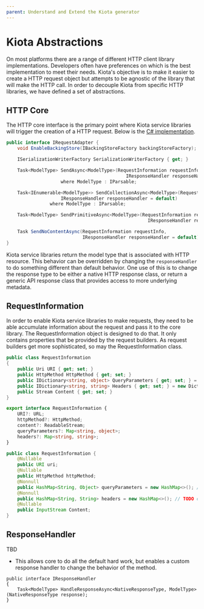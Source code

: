 ```yaml
---
parent: Understand and Extend the Kiota generator
---
```


# Kiota Abstractions

On most platforms there are a range of different HTTP client library implementations. Developers often have preferences on which is the best implementation to meet their needs. Kiota's objective is to make it easier to create a HTTP request object but attempts to be agnostic of the library that will make the HTTP call. In order to decouple Kiota from specific HTTP libraries, we have defined a set of abstractions.

## HTTP Core

The HTTP core interface is the primary point where Kiota service libraries will trigger the creation of a HTTP request.  Below is the [C# implementation](https://github.com/microsoft/kiota/blob/main/abstractions/dotnet/src/IRequestAdapter.cs).

```csharp
public interface IRequestAdapter {
    void EnableBackingStore(IBackingStoreFactory backingStoreFactory);

    ISerializationWriterFactory SerializationWriterFactory { get; }

    Task<ModelType> SendAsync<ModelType>(RequestInformation requestInfo,
                                            IResponseHandler responseHandler = default)
                    where ModelType : IParsable;

    Task<IEnumerable<ModelType>> SendCollectionAsync<ModelType>(RequestInformation requestInfo,
                    IResponseHandler responseHandler = default)
                where ModelType : IParsable;

    Task<ModelType> SendPrimitiveAsync<ModelType>(RequestInformation requestInfo,
                                                    IResponseHandler responseHandler = default);

    Task SendNoContentAsync(RequestInformation requestInfo,
                            IResponseHandler responseHandler = default);
}
```

Kiota service libraries return the model type that is associated with HTTP resource. This behavior can be overridden by changing the `responseHandler` to do something different than default behavior.  One use of this is to change the response type to be either a native HTTP response class, or return a generic API response class that provides access to more underlying metadata.

## RequestInformation

In order to enable Kiota service libraries to make requests, they need to be able accumulate information about the request and pass it to the core library. The RequestInformation object is designed to do that. It only contains properties that be provided by the request builders. As request builders get more sophisticated, so may the RequestInformation class.

```csharp
public class RequestInformation
{
    public Uri URI { get; set; }
    public HttpMethod HttpMethod { get; set; }
    public IDictionary<string, object> QueryParameters { get; set; } = new Dictionary<string, object>(StringComparer.OrdinalIgnoreCase);
    public IDictionary<string, string> Headers { get; set; } = new Dictionary<string, string>(StringComparer.OrdinalIgnoreCase);
    public Stream Content { get; set; }
}
```

```TypeScript
export interface RequestInformation {
    URI?: URL;
    httpMethod?: HttpMethod;
    content?: ReadableStream;
    queryParameters?: Map<string, object>;
    headers?: Map<string, string>;
}
```

```java
public class RequestInformation {
    @Nullable
    public URI uri;
    @Nullable
    public HttpMethod httpMethod;
    @Nonnull
    public HashMap<String, Object> queryParameters = new HashMap<>(); //TODO case insensitive
    @Nonnull
    public HashMap<String, String> headers = new HashMap<>(); // TODO case insensitive
    @Nullable
    public InputStream Content;
}
```

## ResponseHandler

TBD

- This allows core to do all the default hard work, but enables a custom response handler to change the behavior of the method.

```CSharp
public interface IResponseHandler
{
    Task<ModelType> HandleResponseAsync<NativeResponseType, ModelType>(NativeResponseType response);
}
```
